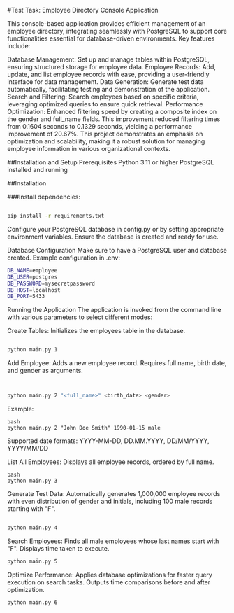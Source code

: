 #Test Task: Employee Directory Console Application

This console-based application provides efficient management of an employee directory, integrating seamlessly with PostgreSQL to support core functionalities essential for database-driven environments. Key features include:

Database Management: Set up and manage tables within PostgreSQL, ensuring structured storage for employee data.
Employee Records: Add, update, and list employee records with ease, providing a user-friendly interface for data management.
Data Generation: Generate test data automatically, facilitating testing and demonstration of the application.
Search and Filtering: Search employees based on specific criteria, leveraging optimized queries to ensure quick retrieval.
Performance Optimization: Enhanced filtering speed by creating a composite index on the gender and full_name fields. This improvement reduced filtering times from 0.1604 seconds to 0.1329 seconds, yielding a performance improvement of 20.67%.
This project demonstrates an emphasis on optimization and scalability, making it a robust solution for managing employee information in various organizational contexts.


##Installation and Setup
Prerequisites
Python 3.11 or higher
PostgreSQL installed and running


##Installation

###Install dependencies:

```bash

pip install -r requirements.txt
```
Configure your PostgreSQL database in config.py or by setting appropriate environment variables. Ensure the database is created and ready for use.

Database Configuration
Make sure to have a PostgreSQL user and database created. Example configuration in .env:

```bash
DB_NAME=employee
DB_USER=postgres
DB_PASSWORD=mysecretpassword
DB_HOST=localhost
DB_PORT=5433
```
Running the Application
The application is invoked from the command line with various parameters to select different modes:

Create Tables: Initializes the employees table in the database.

```bash

python main.py 1
```
Add Employee: Adds a new employee record. Requires full name, birth date, and gender as arguments.

```bash


python main.py 2 "<full_name>" <birth_date> <gender>
```
Example:

```
bash
python main.py 2 "John Doe Smith" 1990-01-15 male
```
Supported date formats: YYYY-MM-DD, DD.MM.YYYY, DD/MM/YYYY, YYYY/MM/DD

List All Employees: Displays all employee records, ordered by full name.

```
bash
python main.py 3
```
Generate Test Data: Automatically generates 1,000,000 employee records with even distribution of gender and initials, including 100 male records starting with "F".

```bash

python main.py 4
```
Search Employees: Finds all male employees whose last names start with "F". Displays time taken to execute.

```bash
python main.py 5
```
Optimize Performance: Applies database optimizations for faster query execution on search tasks. Outputs time comparisons before and after optimization.

```bash
python main.py 6
```